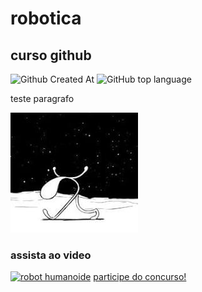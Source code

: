 # robotica
## curso github
![Github Created At](https://img.shields.io/github/created-at/MauroNadalin/gitCurso)
![GitHub top language](https://img.shields.io/github/languages/top/MauroNadalin/robotica)


teste paragrafo

![Inserindo imagem](https://github.com/MauroNadalin/robotica/blob/main/download.jpg)
### assista ao video
[![robot humanoide](https://globalnews.ca/wp-content/uploads/2021/12/lifelike-robot-e1638545069677.jpg?quality=85&strip=all)](https://www.youtube.com/shorts/Q1d5aiBFNpM)
[participe do concurso!](https://www.vishub.furb.br/post/est%C3%A3o-abertas-as-inscri%C3%A7%C3%B5es-para-o-world-robot-olympiad-wro-que-ocorrer%C3%A1-em-blumenau-em-setembro)
